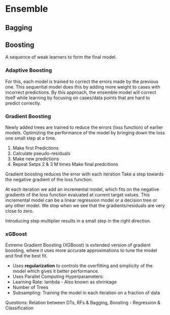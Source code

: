 # Ensemble

## Bagging

## Boosting

A sequence of weak learners to form the final model. 

### Adaptive Boosting

For this, each model is trained to correct the errors made by the previous one. This sequential model does this by adding more weight to cases with incorrect predictions. By this approach, the ensemble model will correct itself while learning by focusing on cases/data points that are hard to predict correctly. 

### Gradient Boosting

 Newly added trees are trained to reduce the errors (loss function) of earlier models. Optimizing the performance of the model by bringing down the loss one small step at a time. 

1. Make first Predictions
2. Calculate pseudo-residuals
3. Make new predictions
4. Repeat Setps 2 & 3 M times
Make final predcitions

Gradient boosting reduces the error with each iteration
Take a step towards the negative gradient of the loss function.

At each iteration we add an incremental model, which fits on the negative gradients of the loss function evaluated at current target values. This incremental model can be a linear regression model or a decision tree or any other model. We stop when we see that the gradients/residuals are very close to zero.

Introducing step multiplier results in a small step in the right direction.

### xGBoost
Extreme Gradient Boosting (XGBoost) is extended version of gradient boosting, where it uses more accurate approximations to tune the model and find the best fit.
- Uses **regularization** to controls the overfitting and simplicity of the model which gives it better performance.
- Uses Parallel Computing
Hyperparameters:
- Learning Rate: lambda - Also known as shrinkage
- Number of Trees
- Subsampling: Training the model in each iteration on a fraction of data

Questions:
Relation between DTs, RFs & Bagging, Boosting - Regression & Classification